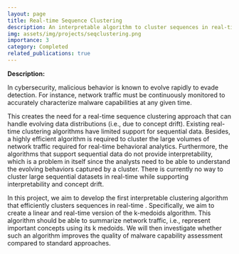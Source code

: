```yaml
---
layout: page
title: Real-time Sequence Clustering
description: An interpretable algorithm to cluster sequences in real-time 
img: assets/img/projects/seqclustering.png
importance: 3
category: Completed
related_publications: true
---
```



**Description:**

In cybersecurity, malicious behavior is known to evolve rapidly to evade detection. 
For instance, network traffic must be continuously monitored to accurately characterize malware capabilities at any given time. 


This creates the need for a real-time sequence clustering approach that can handle evolving 
data distributions (i.e., due to concept drift). Existing real-time clustering algorithms have limited support for sequential data. 
Besides, a highly efficient algorithm is required to cluster the large volumes of network traffic required for real-time behavioral analytics. 
Furthermore, the algorithms that support sequential data do not provide interpretability, which is a problem in itself since the 
analysts need to be able to understand the evolving behaviors captured by a cluster. There is currently no way to cluster large sequential datasets 
in real-time while supporting interpretability and concept drift. 

In this project, we aim to develop the first interpretable clustering algorithm that efficiently clusters sequences in real-time . 
Specifically, we aim to create a linear and real-time version of the k-medoids algorithm. This algorithm should be able to summarize network traffic, 
i.e., represent important concepts using its k medoids. We will then investigate whether such an algorithm improves the quality of malware capability assessment 
compared to standard approaches.